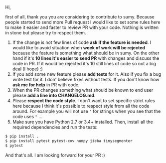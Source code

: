 Hi,

first of all, thank you you are considering to contribute to sumy. Because people started to send
more Pull request I would like to set some rules here to make it easier and faster to review PR
with your code. Nothing is written in stone but please try to respect them.

1. If the change is not few lines of code **ask if the feature is needed**. I would like to avoid
   situation when **week of work will be rejected** because the feature is something what should 
   be in sumy. On the other hand if it's **10 lines it's easier to send PR** with changes and discuss 
   the code in PR. If it would be rejected it's 10 still lines of code so not a big deal (I hope) :)
2. If you add some new feature please **add tests** for it. Also if you fix a bug write test for it.
   I don' believe fixes without tests. If you don't know how **ask me for help** in PR with code.
3. When the PR changes something what should be known to end user please **add a line into CHANGELOG.md**.
4. Please **respect the code style**. I don't want to set specific strict rules here because I think it's 
   possible to respect style from all the code around. For example you will not use `'` for strings 
   when you see that the code uses `"` ...
5. Make sure you have Python 2.7 or 3.4+ installed. Then, install all the required dependencies 
   and run the tests:

```sh
$ pip install .
$ pip install pytest pytest-cov numpy jieba tinysegmenter
$ pytest
```

And that's all. I am looking forward for your PR :)
